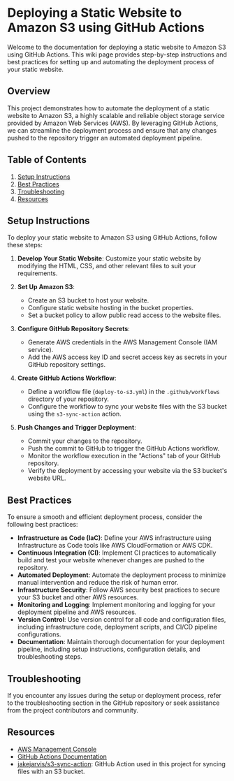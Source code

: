 # Deploying a Static Website to Amazon S3 using GitHub Actions

Welcome to the documentation for deploying a static website to Amazon S3 using GitHub Actions. This wiki page provides step-by-step instructions and best practices for setting up and automating the deployment process of your static website.

## Overview

This project demonstrates how to automate the deployment of a static website to Amazon S3, a highly scalable and reliable object storage service provided by Amazon Web Services (AWS). By leveraging GitHub Actions, we can streamline the deployment process and ensure that any changes pushed to the repository trigger an automated deployment pipeline.

## Table of Contents

1. [Setup Instructions](#setup-instructions)
2. [Best Practices](#best-practices)
3. [Troubleshooting](#troubleshooting)
4. [Resources](#resources)

## Setup Instructions

To deploy your static website to Amazon S3 using GitHub Actions, follow these steps:

1. **Develop Your Static Website**: Customize your static website by modifying the HTML, CSS, and other relevant files to suit your requirements.

2. **Set Up Amazon S3**: 
    - Create an S3 bucket to host your website.
    - Configure static website hosting in the bucket properties.
    - Set a bucket policy to allow public read access to the website files.

3. **Configure GitHub Repository Secrets**:
    - Generate AWS credentials in the AWS Management Console (IAM service).
    - Add the AWS access key ID and secret access key as secrets in your GitHub repository settings.

4. **Create GitHub Actions Workflow**:
    - Define a workflow file (`deploy-to-s3.yml`) in the `.github/workflows` directory of your repository.
    - Configure the workflow to sync your website files with the S3 bucket using the `s3-sync-action` action.

5. **Push Changes and Trigger Deployment**:
    - Commit your changes to the repository.
    - Push the commit to GitHub to trigger the GitHub Actions workflow.
    - Monitor the workflow execution in the "Actions" tab of your GitHub repository.
    - Verify the deployment by accessing your website via the S3 bucket's website URL.

## Best Practices

To ensure a smooth and efficient deployment process, consider the following best practices:
- **Infrastructure as Code (IaC)**: Define your AWS infrastructure using Infrastructure as Code tools like AWS CloudFormation or AWS CDK.
- **Continuous Integration (CI)**: Implement CI practices to automatically build and test your website whenever changes are pushed to the repository.
- **Automated Deployment**: Automate the deployment process to minimize manual intervention and reduce the risk of human error.
- **Infrastructure Security**: Follow AWS security best practices to secure your S3 bucket and other AWS resources.
- **Monitoring and Logging**: Implement monitoring and logging for your deployment pipeline and AWS resources.
- **Version Control**: Use version control for all code and configuration files, including infrastructure code, deployment scripts, and CI/CD pipeline configurations.
- **Documentation**: Maintain thorough documentation for your deployment pipeline, including setup instructions, configuration details, and troubleshooting steps.

## Troubleshooting

If you encounter any issues during the setup or deployment process, refer to the troubleshooting section in the GitHub repository or seek assistance from the project contributors and community.

## Resources

- [AWS Management Console](https://aws.amazon.com/console/)
- [GitHub Actions Documentation](https://docs.github.com/en/actions)
- [jakejarvis/s3-sync-action](https://github.com/jakejarvis/s3-sync-action): GitHub Action used in this project for syncing files with an S3 bucket.

